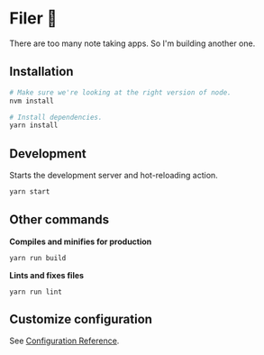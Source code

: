 # Filer 📓

There are too many note taking apps. So I'm building another one.

## Installation

```bash
# Make sure we're looking at the right version of node.
nvm install

# Install dependencies.
yarn install
```

## Development

Starts the development server and hot-reloading action.
```bash
yarn start
```

## Other commands
**Compiles and minifies for production**
```bash
yarn run build
```

**Lints and fixes files**
```
yarn run lint
```

## Customize configuration
See [Configuration Reference](https://cli.vuejs.org/config/).
